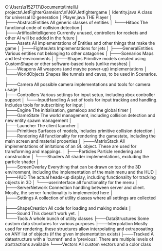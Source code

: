 C:\Users\s152717\Documents\intelliJ projects\JetFighterGame\src\nl\NG\Jetfightergame
│   Identity.java					A class for universal ID generation
│   Player.java						THE Player
│   
├───AbstractEntities				All generic classes of entities
│   └───Hitbox						The functional code of collision detection
│           
├───ArtificalIntelligence			Currently unused, controllers for rockets and other AI will be added in the future
│       
├───Assets							All implementations of Entities and other things that make the game
│   ├───FighterJets					Implementations for jets
│   ├───GeneralEntities				Various entities not belonging to other catagories
│   ├───Scenarios					Maps and test-environments
│   ├───Shapes						Primitive models created using CustomShape or other software-based tools (unlike meshes)
│   ├───Weapons						All weapons (and maybe power-up) implementations
│   └───WorldObjects				    Shapes like tunnels and caves, to be used in Scenarios.
│           
├───Camera							All possible camera implementations and tools for camera usage
│       
├───Controllers						Various settings for input setup, including xbox controller support
│   └───InputHandling				A set of tools for input tracking and handling. Includes tools for subscribing for input
│           
├───Engine							The initialisation, gameloop and the global timer
│       
├───GameState						The world management, including collision detection and new entity spawn management
│       
├───Launcher						    The client launcher
│       
├───Primitives						Surfaces of models, includes primitive collision detection
│           
├───Rendering						All functionality for rendering the gamestate, including the main screen and material properties
│   ├───MatrixStack					All implementations of imitations of an GL object. These are used for transforming and mappings.
│   ├───Particles					Particle rendering and construction
│   └───Shaders						All shader implementations, excluding the particle shader
│           
├───ScreenOverlay					Everything that can be drawn on top of the 3D environment, including the implementation of the main menu and the HUD
│   ├───HUD							The actual heads-up display, including functionality for tracking objects in 3D
│   └───userinterface				all functionality for the menu
│           
├───ServerNetwork					Connection handling between server and client. Mostly, the server functionality is implemented here
│       
├───Settings						    A collection of utility classes where all settings are collected
│       
├───ShapeCreation					All code for loading and making models
│       
├───Sound							This doesn't work yet.
│       
└───Tools							A whole bunch of utility classes
    ├───DataStructures				Some custom data structures for various purposes
    ├───Interpolation				Mostly used for rendering, these structures allow interpolating and extraposating on ANY list of objects (if the given implementation exists)
    ├───Tracked						A datastructure with a 'current' and a 'previous'. There are multiple levels of abstractions available
    └───Vectors						All custom vectors and a color class